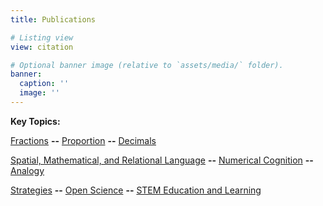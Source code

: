 ```yaml
---
title: Publications

# Listing view
view: citation

# Optional banner image (relative to `assets/media/` folder).
banner:
  caption: ''
  image: ''
---
```


**Key Topics:**

[Fractions](thequadlab.com/category/fractions/) **--** [Proportion](http://thequadlab.com/category/proportion/) **--** [Decimals](thequadlab.com/category/decimals/)

[Spatial, Mathematical, and Relational Language](thequadlab.com/category/spatial-mathematical-and-relational-language/) **--** [Numerical Cognition](thequadlab.com/category/numerical-cognition/) **--** [Analogy](thequadlab.com/category/analogy/)

[Strategies](thequadlab.com/category/strategies/) **--** [Open Science](http://thequadlab.com/category/open-science/) **--** [STEM Education and Learning](thequadlab.com/category/stem-education-and-learning/)

<br>